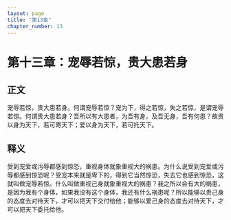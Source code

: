 ```yaml
---
layout: page
title: "第13章"
chapter_number: 13
---
```


# 第十三章：宠辱若惊，贵大患若身

## 正文
宠辱若惊，贵大患若身。何谓宠辱若惊？宠为下，得之若惊，失之若惊，是谓宠辱若惊。何谓贵大患若身？吾所以有大患者，为吾有身，及吾无身，吾有何患？故贵以身为天下，若可寄天下；爱以身为天下，若可托天下。

## 释义
受到宠爱或污辱都感到惊恐，重视身体就象重视大的祸患。为什么说受到宠爱或污辱都感到惊恐呢？受宠本来就是卑下的，得到它当然惊恐，失去它也感到惊恐，这就叫做宠辱若惊。什么叫做重视己身就象重视大的祸患？我之所以会有大的祸患，是因为我有个身体，如果我没有这个身体，我还有什么祸患呢？所以能够以贵己身的态度去对待天下，才可以把天下交付给他；能够以爱己身的态度去对待天下，才可以把天下委托给他。